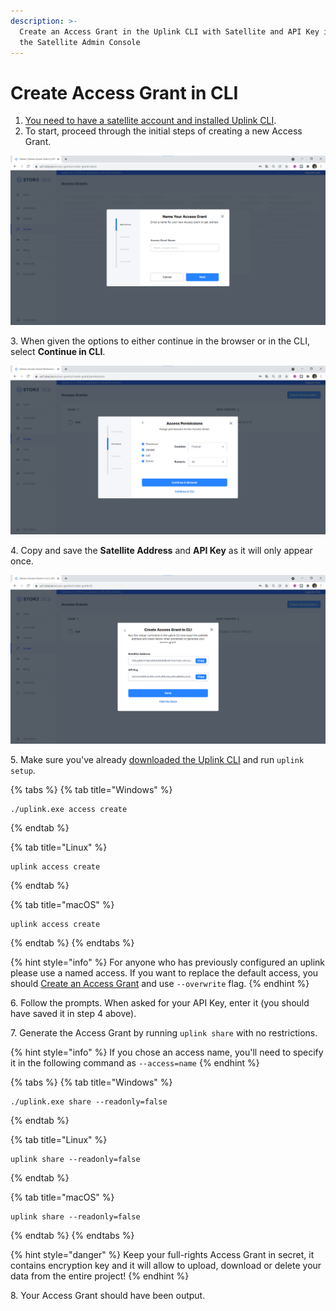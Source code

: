 ```yaml
---
description: >-
  Create an Access Grant in the Uplink CLI with Satellite and API Key info from
  the Satellite Admin Console
---
```


# Create Access Grant in CLI

1. [You need to have a satellite account and installed Uplink CLI](../prerequisites.md).
2. To start, proceed through the initial steps of creating a new Access Grant.&#x20;

![](<../../../.gitbook/assets/image (156) (2).png>)

3\. When given the options to either continue in the browser or in the CLI, select **Continue in CLI**.

![](<../../../.gitbook/assets/image (181).png>)

4\. Copy and save the **Satellite Address** and **API Key** as it will only appear once.

![](<../../../.gitbook/assets/image (174).png>)

5\. Make sure you've already [downloaded the Uplink CLI](../../../downloads/download-uplink-cli.md) and run `uplink setup`.

{% tabs %}
{% tab title="Windows" %}
```
./uplink.exe access create
```
{% endtab %}

{% tab title="Linux" %}
```
uplink access create
```
{% endtab %}

{% tab title="macOS" %}
```
uplink access create
```
{% endtab %}
{% endtabs %}

{% hint style="info" %}
For anyone who has previously configured an uplink please use a named access. If you want to replace the default access, you should [Create an Access Grant](../uploading-your-first-object/create-first-access-grant.md) and use `--overwrite` flag.
{% endhint %}

6\. Follow the prompts. When asked for your API Key, enter it (you should have saved it in step 4 above).

7\. Generate the Access Grant by running `uplink share` with no restrictions.

{% hint style="info" %}
&#x20;If you chose an access name, you'll need to specify it in the following command as `--access=name`
{% endhint %}

{% tabs %}
{% tab title="Windows" %}
```
./uplink.exe share --readonly=false
```
{% endtab %}

{% tab title="Linux" %}
```
uplink share --readonly=false
```
{% endtab %}

{% tab title="macOS" %}
```
uplink share --readonly=false
```
{% endtab %}
{% endtabs %}

{% hint style="danger" %}
Keep your full-rights Access Grant in secret, it contains encryption key and it will allow to upload, download or delete your data from the entire project!
{% endhint %}

8\. Your Access Grant should have been output.&#x20;

